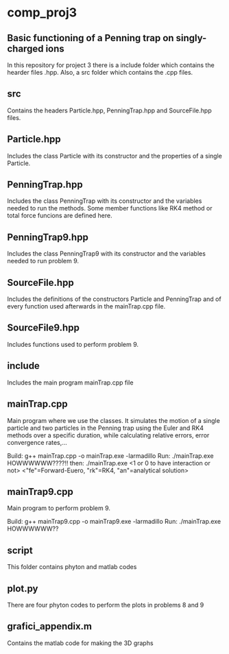 # comp_proj3


Basic functioning of a Penning trap on singly-charged ions
---------------------------
In this repository for project 3 there is a include folder which contains the hearder files .hpp. Also, a src folder which contains the .cpp files.

src
------------
Contains the headers Particle.hpp, PenningTrap.hpp and SourceFile.hpp files.

Particle.hpp
---------------
Includes the class Particle with its constructor and the properties of a single Particle.

PenningTrap.hpp
---------------
Includes the class PenningTrap with its constructor and the variables needed to run the methods. Some member functions like RK4 method or total force funcions are defined here.

PenningTrap9.hpp
---------------
Includes the class PenningTrap9 with its constructor and the variables needed to run problem 9. 

SourceFile.hpp
------------
Includes the definitions of the constructors Particle and PenningTrap and of every function used afterwards in the mainTrap.cpp file.


SourceFile9.hpp
------------
Includes functions used to perform problem 9.

include
------------
Includes the main program mainTrap.cpp file

mainTrap.cpp
------------
Main program where we use the classes. It simulates the motion of a single particle and two particles in the Penning trap using the Euler and RK4 methods over a specific duration, while calculating relative errors, error convergence rates,...

Build: g++ mainTrap.cpp -o mainTrap.exe -larmadillo 
Run: ./mainTrap.exe 
HOWWWWWW????!!
then: ./mainTrap.exe <1 or 0 to have interaction or not> <integer number of steps> <\"fe\"=Forward-Euero, \"rk\"=RK4, \"an\"=analytical solution>

mainTrap9.cpp
------------
Main program to perform problem 9.

Build: g++ mainTrap9.cpp -o mainTrap9.exe -larmadillo 
Run: ./mainTrap.exe HOWWWWWW??

script
------------
This folder contains phyton and matlab codes 

plot.py
------------
There are four phyton codes to perform the plots in problems 8 and 9

grafici_appendix.m
------------
Contains the matlab code for making the 3D graphs 




